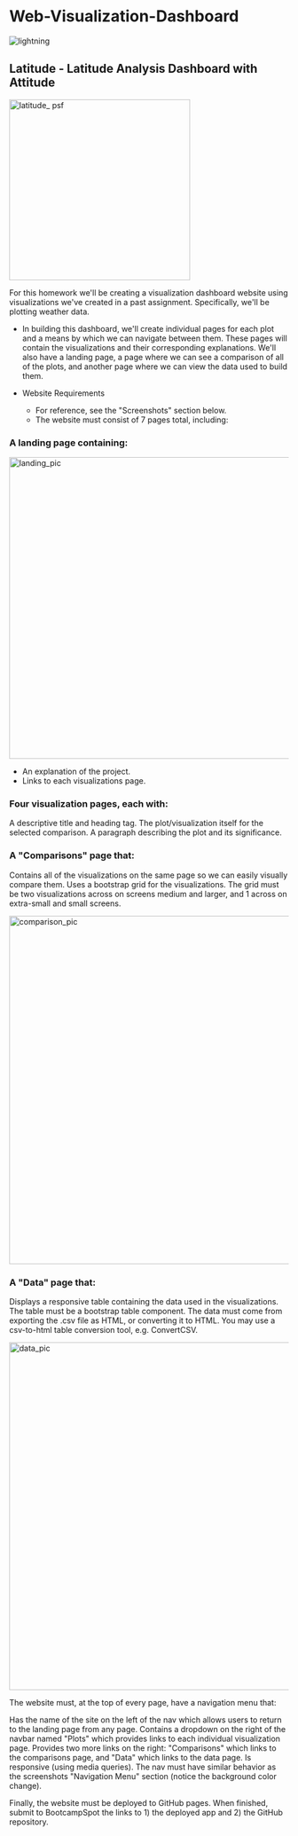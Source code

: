 # Web-Visualization-Dashboard

![lightning](https://user-images.githubusercontent.com/41865917/48297199-b7726e00-e470-11e8-999f-eaaa7c56a62b.png)

## Latitude - Latitude Analysis Dashboard with Attitude

<img width="326" alt="latitude_ psf" src="https://user-images.githubusercontent.com/41865917/48297182-577bc780-e470-11e8-84eb-a8d67a04658e.png">

For this homework we'll be creating a visualization dashboard website using visualizations we've created in a past assignment. Specifically, we'll be plotting weather data.
* In building this dashboard, we'll create individual pages for each plot and a means by which we can navigate between them. These pages will contain the visualizations and their corresponding explanations. We'll also have a landing page, a page where we can see a comparison of all of the plots, and another page where we can view the data used to build them.

* Website Requirements
  * For reference, see the "Screenshots" section below.
  * The website must consist of 7 pages total, including:

### A landing page containing:

<img width="544" alt="landing_pic" src="https://user-images.githubusercontent.com/41865917/48297123-277ff480-e46f-11e8-94ec-7e03cbac4bb8.PNG">

* An explanation of the project.
* Links to each visualizations page.

### Four visualization pages, each with:
A descriptive title and heading tag.
The plot/visualization itself for the selected comparison.
A paragraph describing the plot and its significance.

### A "Comparisons" page that:
Contains all of the visualizations on the same page so we can easily visually compare them.
Uses a bootstrap grid for the visualizations.
The grid must be two visualizations across on screens medium and larger, and 1 across on extra-small and small screens.

<img width="628" alt="comparison_pic" src="https://user-images.githubusercontent.com/41865917/48297128-3ff00f00-e46f-11e8-9672-48182cfec2e6.PNG">

### A "Data" page that:
Displays a responsive table containing the data used in the visualizations.
The table must be a bootstrap table component.
The data must come from exporting the .csv file as HTML, or converting it to HTML. You may use a csv-to-html table conversion tool, e.g. ConvertCSV.

<img width="627" alt="data_pic" src="https://user-images.githubusercontent.com/41865917/48297129-42eaff80-e46f-11e8-962b-4a4e08599d9c.PNG">

The website must, at the top of every page, have a navigation menu that:

Has the name of the site on the left of the nav which allows users to return to the landing page from any page.
Contains a dropdown on the right of the navbar named "Plots" which provides links to each individual visualization page.
Provides two more links on the right: "Comparisons" which links to the comparisons page, and "Data" which links to the data page.
Is responsive (using media queries). The nav must have similar behavior as the screenshots "Navigation Menu" section (notice the background color change).

Finally, the website must be deployed to GitHub pages. When finished, submit to BootcampSpot the links to 1) the deployed app and 2) the GitHub repository.
